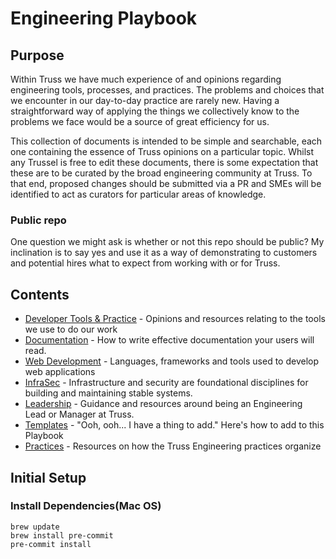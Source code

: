 # Engineering Playbook

## Purpose

Within Truss we have much experience of and opinions regarding engineering tools, processes, and practices. The problems and choices that we encounter in our day-to-day practice are rarely new. Having a straightforward way of applying the things we collectively know to the problems we face would be a source of great efficiency for us.

This collection of documents is intended to be simple and searchable, each one containing the essence of Truss opinions on a particular topic. Whilst any Trussel is free to edit these documents, there is some expectation that these are to be curated by the broad engineering community at Truss. To that end, proposed changes should be submitted via a PR and  SMEs will be identified to act as curators for particular areas of knowledge.

### Public repo

One question we might ask is whether or not this repo should be public? My inclination is to say yes and use it as a way of demonstrating to customers and potential hires what to expect from working with or for Truss.

## Contents

- [Developer Tools & Practice](./developing/README.md) - Opinions and resources relating to the tools we use to do our work
- [Documentation](./documentation/README.md) - How to write effective documentation your users will read.
- [Web Development](./web/README.md) - Languages, frameworks and tools used to develop web applications
- [InfraSec](./infrasec/README.md) - Infrastructure and security are foundational disciplines for building and maintaining stable systems.
- [Leadership](./leadership/README.md) - Guidance and resources around being an Engineering Lead or Manager at Truss.
- [Templates](./templates/README.md) - "Ooh, ooh... I have a thing to add." Here's how to add to this Playbook
- [Practices](./practices/README.md) - Resources on how the Truss Engineering practices organize

## Initial Setup

### Install Dependencies(Mac OS)

```
brew update
brew install pre-commit
pre-commit install
```
